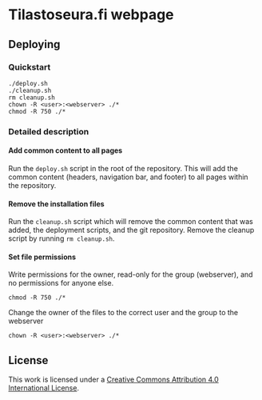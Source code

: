 # Tilastoseura.fi webpage
## Deploying
### Quickstart
```
./deploy.sh
./cleanup.sh
rm cleanup.sh
chown -R <user>:<webserver> ./*
chmod -R 750 ./*
```

### Detailed description
#### Add common content to all pages
Run the `deploy.sh` script in the root of the repository. This will
add the common content (headers, navigation bar, and footer) to all
pages within the repository.

#### Remove the installation files
Run the `cleanup.sh` script which will remove the common content that
was added, the deployment scripts, and the git repository. Remove the
cleanup script by running `rm cleanup.sh`.

#### Set file permissions
Write permissions for the owner, read-only for the group (webserver),
and no permissions for anyone else.

```
chmod -R 750 ./*
```

Change the owner of the files to the correct user and the group to the
webserver
```
chown -R <user>:<webserver> ./*
```

## License
This work is licensed under a [Creative Commons Attribution 4.0
International License](http://creativecommons.org/licenses/by/4.0/).
